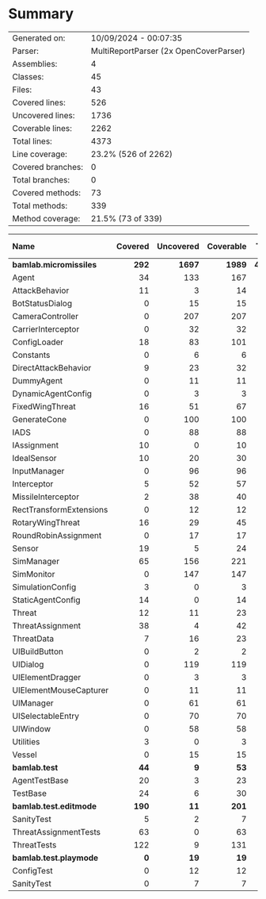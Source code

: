 ﻿# Summary
|||
|:---|:---|
| Generated on: | 10/09/2024 - 00:07:35 |
| Parser: | MultiReportParser (2x OpenCoverParser) |
| Assemblies: | 4 |
| Classes: | 45 |
| Files: | 43 |
| Covered lines: | 526 |
| Uncovered lines: | 1736 |
| Coverable lines: | 2262 |
| Total lines: | 4373 |
| Line coverage: | 23.2% (526 of 2262) |
| Covered branches: | 0 |
| Total branches: | 0 |
| Covered methods: | 73 |
| Total methods: | 339 |
| Method coverage: | 21.5% (73 of 339) |

|**Name**|**Covered**|**Uncovered**|**Coverable**|**Total**|**Line coverage**|**Covered**|**Total**|**Branch coverage**|**Covered**|**Total**|**Method coverage**|
|:---|---:|---:|---:|---:|---:|---:|---:|---:|---:|---:|---:|
|**bamlab.micromissiles**|**292**|**1697**|**1989**|**4190**|**14.6%**|**0**|**0**|****|**51**|**310**|**16.4%**|
|Agent|34|133|167|297|20.3%|0|0||9|30|30%|
|AttackBehavior|11|3|14|51|78.5%|0|0||2|3|66.6%|
|BotStatusDialog|0|15|15|30|0%|0|0||0|2|0%|
|CameraController|0|207|207|454|0%|0|0||0|23|0%|
|CarrierInterceptor|0|32|32|49|0%|0|0||0|5|0%|
|ConfigLoader|18|83|101|147|17.8%|0|0||2|12|16.6%|
|Constants|0|6|6|17|0%|0|0||0|2|0%|
|DirectAttackBehavior|9|23|32|74|28.1%|0|0||1|2|50%|
|DummyAgent|0|11|11|297|0%|0|0||0|5|0%|
|DynamicAgentConfig|0|3|3|122|0%|0|0||0|1|0%|
|FixedWingThreat|16|51|67|139|23.8%|0|0||2|10|20%|
|GenerateCone|0|100|100|144|0%|0|0||0|9|0%|
|IADS|0|88|88|140|0%|0|0||0|17|0%|
|IAssignment|10|0|10|42|100%|0|0||3|3|100%|
|IdealSensor|10|20|30|54|33.3%|0|0||1|5|20%|
|InputManager|0|96|96|142|0%|0|0||0|11|0%|
|Interceptor|5|52|57|101|8.7%|0|0||2|10|20%|
|MissileInterceptor|2|38|40|78|5%|0|0||1|4|25%|
|RectTransformExtensions|0|12|12|18|0%|0|0||0|4|0%|
|RotaryWingThreat|16|29|45|79|35.5%|0|0||1|9|11.1%|
|RoundRobinAssignment|0|17|17|44|0%|0|0||0|2|0%|
|Sensor|19|5|24|117|79.1%|0|0||2|3|66.6%|
|SimManager|65|156|221|368|29.4%|0|0||8|28|28.5%|
|SimMonitor|0|147|147|233|0%|0|0||0|19|0%|
|SimulationConfig|3|0|3|122|100%|0|0||1|1|100%|
|StaticAgentConfig|14|0|14|62|100%|0|0||5|5|100%|
|Threat|12|11|23|49|52.1%|0|0||3|5|60%|
|ThreatAssignment|38|4|42|79|90.4%|0|0||5|5|100%|
|ThreatData|7|16|23|45|30.4%|0|0||2|5|40%|
|UIBuildButton|0|2|2|11|0%|0|0||0|2|0%|
|UIDialog|0|119|119|198|0%|0|0||0|18|0%|
|UIElementDragger|0|3|3|12|0%|0|0||0|1|0%|
|UIElementMouseCapturer|0|11|11|20|0%|0|0||0|3|0%|
|UIManager|0|61|61|106|0%|0|0||0|16|0%|
|UISelectableEntry|0|70|70|113|0%|0|0||0|15|0%|
|UIWindow|0|58|58|100|0%|0|0||0|9|0%|
|Utilities|3|0|3|9|100%|0|0||1|1|100%|
|Vessel|0|15|15|27|0%|0|0||0|5|0%|
|**bamlab.test**|**44**|**9**|**53**|**84**|**83%**|**0**|**0**|****|**9**|**11**|**81.8%**|
|AgentTestBase|20|3|23|40|86.9%|0|0||4|5|80%|
|TestBase|24|6|30|44|80%|0|0||5|6|83.3%|
|**bamlab.test.editmode**|**190**|**11**|**201**|**469**|**94.5%**|**0**|**0**|****|**13**|**15**|**86.6%**|
|SanityTest|5|2|7|22|71.4%|0|0||2|2|100%|
|ThreatAssignmentTests|63|0|63|141|100%|0|0||2|2|100%|
|ThreatTests|122|9|131|306|93.1%|0|0||9|11|81.8%|
|**bamlab.test.playmode**|**0**|**19**|**19**|**49**|**0%**|**0**|**0**|****|**0**|**3**|**0%**|
|ConfigTest|0|12|12|25|0%|0|0||0|2|0%|
|SanityTest|0|7|7|24|0%|0|0||0|1|0%|
